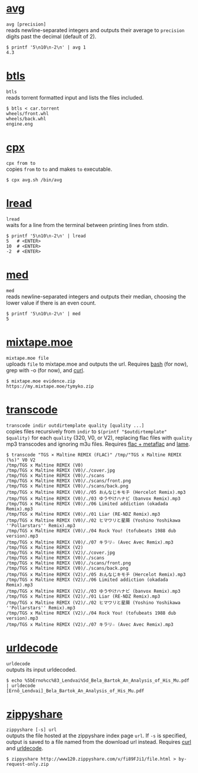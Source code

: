 # [avg](../../raw/master/avg.sh)
`avg [precision]`  
reads newline-separated integers and outputs their average to `precision` digits past the decimal (default of 2).
```
$ printf '5\n10\n-2\n' | avg 1
4.3
```

# [btls](../../raw/master/btls.c)
`btls`  
reads torrent formatted input and lists the files included.
```
$ btls < car.torrent
wheels/front.whl
wheels/back.whl
engine.eng
```

# [cpx](../../raw/master/cpx.sh)
`cpx from to`  
copies `from` to `to` and makes `to` executable. 
```
$ cpx avg.sh /bin/avg
```

# [lread](../../raw/master/lread.sh)
`lread`  
waits for a line from the terminal between printing lines from stdin.
```
$ printf '5\n10\n-2\n' | lread
5   # <ENTER>
10  # <ENTER>
-2  # <ENTER>
```

# [med](../../raw/master/med.sh)
`med`  
reads newline-separated integers and outputs their median, choosing the lower value if there is an even count.
```
$ printf '5\n10\n-2\n' | med
5
```

# [mixtape.moe](../../raw/master/mixtape.moe.bash)
`mixtape.moe file`  
uploads `file` to mixtape.moe and outputs the url. Requires [bash](https://www.gnu.org/software/bash/) (for now), grep with -o (for now), and [curl](https://curl.haxx.se/).
```
$ mixtape.moe evidence.zip
https://my.mixtape.moe/tymyko.zip
```

# [transcode](../../raw/master/transcode.sh)
`transcode indir outdirtemplate quality [quality ...]`  
copies files recursively from `indir` to `$(printf "$outdirtemplate" $quality)` for each `quality` (320, V0, or V2), replacing flac files with `quality` mp3 transcodes and ignoring m3u files. Requires [flac + metaflac](https://xiph.org/flac/index.html) and [lame](http://lame.sourceforge.net/).
```
$ transcode "TGS × Maltine REMIX (FLAC)" /tmp/"TGS x Maltine REMIX (%s)" V0 V2
/tmp/TGS x Maltine REMIX (V0)
/tmp/TGS x Maltine REMIX (V0)/./cover.jpg
/tmp/TGS x Maltine REMIX (V0)/./scans
/tmp/TGS x Maltine REMIX (V0)/./scans/front.png
/tmp/TGS x Maltine REMIX (V0)/./scans/back.png
/tmp/TGS x Maltine REMIX (V0)/./05 おんなじキモチ (Hercelot Remix).mp3
/tmp/TGS x Maltine REMIX (V0)/./03 ゆうやけハナビ (banvox Remix).mp3
/tmp/TGS x Maltine REMIX (V0)/./06 Limited addiction (okadada Remix).mp3
/tmp/TGS x Maltine REMIX (V0)/./01 Liar (RE-NDZ Remix).mp3
/tmp/TGS x Maltine REMIX (V0)/./02 ヒマワリと星屑 (Yoshino Yoshikawa ''Pollarstars'' Remix).mp3
/tmp/TGS x Maltine REMIX (V0)/./04 Rock You! (tofubeats 1988 dub version).mp3
/tmp/TGS x Maltine REMIX (V0)/./07 キラリ☆ (Avec Avec Remix).mp3
/tmp/TGS x Maltine REMIX (V2)
/tmp/TGS x Maltine REMIX (V2)/./cover.jpg
/tmp/TGS x Maltine REMIX (V0)/./scans
/tmp/TGS x Maltine REMIX (V0)/./scans/front.png
/tmp/TGS x Maltine REMIX (V0)/./scans/back.png
/tmp/TGS x Maltine REMIX (V2)/./05 おんなじキモチ (Hercelot Remix).mp3
/tmp/TGS x Maltine REMIX (V2)/./06 Limited addiction (okadada Remix).mp3
/tmp/TGS x Maltine REMIX (V2)/./03 ゆうやけハナビ (banvox Remix).mp3
/tmp/TGS x Maltine REMIX (V2)/./01 Liar (RE-NDZ Remix).mp3
/tmp/TGS x Maltine REMIX (V2)/./02 ヒマワリと星屑 (Yoshino Yoshikawa ''Pollarstars'' Remix).mp3
/tmp/TGS x Maltine REMIX (V2)/./04 Rock You! (tofubeats 1988 dub version).mp3
/tmp/TGS x Maltine REMIX (V2)/./07 キラリ☆ (Avec Avec Remix).mp3
```

# [urldecode](../../raw/master/urldecode.c)
`urldecode`  
outputs its input urldecoded.
```
$ echo %5bErno%cc%83_Lendvai%5d_Bela_Bartok_An_Analysis_of_His_Mu.pdf | urldecode
[Ernõ_Lendvai]_Bela_Bartok_An_Analysis_of_His_Mu.pdf
```

# [zippyshare](../../raw/master/zippyshare.sh)
`zippyshare [-s] url`  
outputs the file hosted at the zippyshare index page `url`. If `-s` is specified, output is saved to a file named from the download url instead. Requires [curl](https://curl.haxx.se/) and [urldecode](#urldecode).
```
$ zippyshare http://www120.zippyshare.com/v/fi89FJi1/file.html > by-request-only.zip
```
